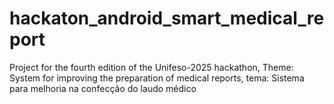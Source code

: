 # hackaton_android_smart_medical_report
Project for the fourth edition of the Unifeso-2025 hackathon, Theme: System for improving the preparation of medical reports, tema: Sistema para melhoria na confecção do laudo médico
